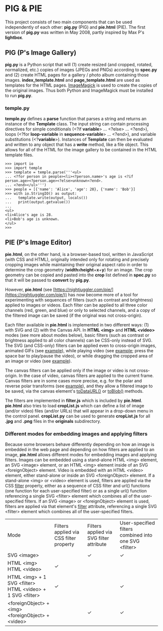 # PIG &amp; PIE

This project consists of two main components that can be used
independently of each other: **pig.py** (PIG) and **pie.html** (PIE).
The first version of **pig.py** was written in May 2008, partly
inspired by Max P's **lightbox**.

## PIG (P's Image Gallery)

**pig.py** is a Python script that will (1) create resized (and
cropped, rotated, normalized, etc.) copies of images (JPEGs and PNGs)
according to **spec.py** and (2) create HTML pages for a gallery /
photo album containing those images. **index_template.html** and
**page_template.html** are used as templates for the HTML pages.
[ImageMagick](https://www.imagemagick.org/) is
used to create the copies of the original images. Thus both Python and
ImageMagick must be installed to run **pig.py**.

### temple.py

**temple.py** defines a **parse** function that parses a string and returns an instance
of the **Template** class. The input string can contain processing directives for simple
conditionals (&lt;?if **variable**&gt; ... &lt;?else&gt; ... &lt;?end&gt;), loops
(&lt;?for **loop-variable** in **sequence-variable**&gt; ... &lt;?end&gt;), and variable
substitutions (&lt;?**variable**&gt;). Instances of **Template** can then be evaluated
and written to any object that has a **write** method, like a file object. This allows
for all of the HTML for the image gallery to be contained in the HTML template files.

```
>>> import io
>>> import temple
>>> template = temple.parse('''<ul>
... <?for person in people><li><?person.name>'s age is <?if person.age><?person.age><?else>unknown<?end>.
... <?end></ul>''')
>>> people = [{'name': 'Alice', 'age': 28}, {'name': 'Bob'}]
>>> with io.StringIO() as output:
...   template.write(output, locals())
...   print(output.getvalue())
...
<ul>
<li>Alice's age is 28.
<li>Bob's age is unknown.
</ul>
>>>
```

## PIE (P's Image Editor)

**pie.html**, on the other hand, is a browser-based tool, written in
JavaScript (with CSS and HTML), originally intended only for rotating
and precisely cropping images while maintaining their original aspect
ratio in order to determine the crop geometry
(**width**x**height**+**x**+**y**) for an image. The crop geometry can
be copied and pasted into the **crop** list defined in **spec.py** so
that it will be passed to **convert** by **pig.py**.

However, **pie.html** (see
[https://nightjuggler.com/pie/](https://nightjuggler.com/pie/)) has
now become more of a tool for experimenting with sequences of filters
(such as contrast and brightness) applied to images or videos. Each
filter can be applied to all three color channels (red, green, and
blue) or only to selected channels, and a copy of the filtered image
can be saved (if the original was not cross-origin).

Each filter available in **pie.html** is implemented in two different ways:
(1) with SVG and (2) with the Canvas API.
In **HTML &lt;img&gt;** and **HTML &lt;video&gt;** modes (see more about modes below),
basic filters (such as contrast or brightness applied to all color channels) can be
CSS-only instead of SVG.
The SVG (and CSS-only) filters can be applied even to cross-origin images, animated GIFs
(see [example](https://nightjuggler.com/pie/?f=contrast,rgb,200/polar/blur-x,gb,8,1/depolar&c=400x335+0+0&cors&i=https://media.giphy.com/media/F3Q638k5euONa/giphy.gif)),
while playing video
(see [example](https://nightjuggler.com/pie/?i=MountMuir.mp4&c=640x480+0+0&f=convolve,rgb,10);
press the space bar to play/pause the video),
or while dragging the cropped area of an image or video
(see [example](https://nightjuggler.com/pie/?f=contrast,rgb,160/polar,rg&c=1500x1000+1450+1300)).

The canvas filters can be applied only if the image or video is not cross-origin.
In the case of video, canvas filters are applied to the current frame.
Canvas filters are in some cases more precise, e.g. for the polar and reverse polar transforms
(see [example](https://nightjuggler.com/pie/?f=contrast,gb,160/convolve,rgb,2,1/polar,rg/blur-x,gb,6,1/depolar&c=2010x1340+1200+1200&o)),
and they allow a filtered image to be saved, via the canvas element's
[toDataURL()](https://developer.mozilla.org/en-US/docs/Web/API/HTMLCanvasElement/toDataURL)
or [toBlob()](https://developer.mozilla.org/en-US/docs/Web/API/HTMLCanvasElement/toBlob)
methods.

The filters are implemented in **filter.js** which is included by
**pie.html**. **pie.html** also tries to load **cropList.js** which
can define a list of image (and/or video) files (and/or URLs) that
will appear in a drop-down menu in the control panel. **cropList.py**
can be used to generate **cropList.js** for all **.jpg** and **.png**
files in the **originals** subdirectory.

### Different modes for embedding images and applying filters

Because some browsers behave differently depending on how an image is embedded
in the web page and depending on how filters are applied to an image, **pie.html**
allows different modes for embedding images and applying filters. Images can be
embedded using a stand-alone HTML &lt;img&gt; element, an SVG &lt;image&gt; element,
or an HTML &lt;img&gt; element inside of an SVG &lt;foreignObject&gt; element.
Video is embedded with an HTML &lt;video&gt; element, either stand-alone or inside
an SVG &lt;foreignObject&gt; element. If a stand-alone &lt;img&gt; or &lt;video&gt;
element is used, filters are applied via the CSS
[filter](https://developer.mozilla.org/en-US/docs/Web/CSS/filter)
property, either as a sequence of CSS filter and url() functions (one function for
each user-specified filter) or as a single url() function referencing a single SVG
&lt;filter&gt; element which combines all of the user-specified filters.
If an SVG &lt;image&gt; or &lt;foreignObject&gt; element is used, filters are applied
via that element's
[filter](https://developer.mozilla.org/en-US/docs/Web/SVG/Attribute/filter)
attribute, referencing a single SVG &lt;filter&gt; element which combines all of the
user-specified filters.

<table>
<tr>
<td>Mode</td>
<td>Filters applied via CSS filter property</td>
<td>Filters applied via SVG filter attribute</td>
<td>User-specified filters combined into one SVG &lt;filter&gt;</td>
</tr>
<tr>
<td>SVG &lt;image&gt;</td>
<td>&nbsp;</td>
<td>&#x2713;</td>
<td>&#x2713;</td>
</tr>
<tr>
<td>HTML &lt;img&gt;
<br>HTML &lt;video&gt;</td>
<td>&#x2713;</td>
<td>&nbsp;</td>
<td>&nbsp;</td>
</tr>
<tr>
<td>HTML &lt;img&gt; + 1 SVG &lt;filter&gt;
<br>HTML &lt;video&gt; + 1 SVG &lt;filter&gt;</td>
<td>&#x2713;</td>
<td>&nbsp;</td>
<td>&#x2713;</td>
</tr>
<tr>
<td>&lt;foreignObject&gt; + &lt;img&gt;
<br>&lt;foreignObject&gt; + &lt;video&gt;</td>
<td>&nbsp;</td>
<td>&#x2713;</td>
<td>&#x2713;</td>
</tr>
</table>
